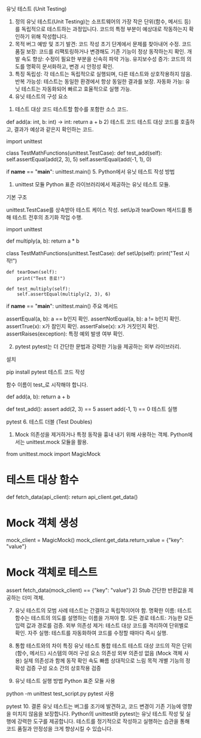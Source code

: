 유닛 테스트 (Unit Testing)
1. 정의
유닛 테스트(Unit Testing)는 소프트웨어의 가장 작은 단위(함수, 메서드 등)를 독립적으로 테스트하는 과정입니다.
코드의 특정 부분이 예상대로 작동하는지 확인하기 위해 작성합니다.
2. 목적
버그 예방 및 조기 발견: 코드 작성 초기 단계에서 문제를 찾아내어 수정.
코드 품질 보장: 코드를 리팩토링하거나 변경해도 기존 기능이 정상 동작하는지 확인.
개발 속도 향상: 수정이 필요한 부분을 신속히 파악 가능.
유지보수성 증가: 코드의 의도를 명확히 문서화하고, 변경 시 안정성 확인.
3. 특징
독립성: 각 테스트는 독립적으로 실행되며, 다른 테스트와 상호작용하지 않음.
반복 가능성: 테스트는 동일한 환경에서 항상 동일한 결과를 보장.
자동화 가능: 유닛 테스트는 자동화되어 빠르고 효율적으로 실행 가능.
4. 유닛 테스트의 구성 요소
1) 테스트 대상 코드
테스트할 함수를 포함한 소스 코드.

def add(a: int, b: int) -> int:
    return a + b
2) 테스트 코드
테스트 대상 코드를 호출하고, 결과가 예상과 같은지 확인하는 코드.

import unittest

class TestMathFunctions(unittest.TestCase):
    def test_add(self):
        self.assertEqual(add(2, 3), 5)
        self.assertEqual(add(-1, 1), 0)

if __name__ == "__main__":
    unittest.main()
5. Python에서 유닛 테스트 작성 방법
1) unittest 모듈
Python 표준 라이브러리에서 제공하는 유닛 테스트 모듈.

기본 구조

unittest.TestCase를 상속받아 테스트 케이스 작성.
setUp과 tearDown 메서드를 통해 테스트 전후의 초기화 작업 수행.

import unittest

def multiply(a, b):
    return a * b

class TestMathFunctions(unittest.TestCase):
    def setUp(self):
        print("Test 시작!")

    def tearDown(self):
        print("Test 종료!")

    def test_multiply(self):
        self.assertEqual(multiply(2, 3), 6)

if __name__ == "__main__":
    unittest.main()
주요 메서드

assertEqual(a, b): a == b인지 확인.
assertNotEqual(a, b): a != b인지 확인.
assertTrue(x): x가 참인지 확인.
assertFalse(x): x가 거짓인지 확인.
assertRaises(exception): 특정 예외 발생 여부 확인.

2) pytest
pytest는 더 간단한 문법과 강력한 기능을 제공하는 외부 라이브러리.

설치


pip install pytest
테스트 코드 작성

함수 이름이 test_로 시작해야 합니다.

def add(a, b):
    return a + b

def test_add():
    assert add(2, 3) == 5
    assert add(-1, 1) == 0
테스트 실행


pytest
6. 테스트 더블 (Test Doubles)
1) Mock
의존성을 제거하거나 특정 동작을 흉내 내기 위해 사용하는 객체.
Python에서는 unittest.mock 모듈을 활용.

from unittest.mock import MagicMock

# 테스트 대상 함수
def fetch_data(api_client):
    return api_client.get_data()

# Mock 객체 생성
mock_client = MagicMock()
mock_client.get_data.return_value = {"key": "value"}

# Mock 객체로 테스트
assert fetch_data(mock_client) == {"key": "value"}
2) Stub
간단한 반환값을 제공하는 더미 객체.

7. 유닛 테스트의 모범 사례
테스트는 간결하고 독립적이어야 함.
명확한 이름: 테스트 함수는 테스트의 의도를 설명하는 이름을 가져야 함.
모든 경로 테스트: 가능한 모든 입력 값과 경로를 검증.
외부 의존성 제거: 테스트 대상 코드를 격리하여 단위별로 확인.
자주 실행: 테스트를 자동화하여 코드를 수정할 때마다 즉시 실행.

8. 통합 테스트와의 차이
특징	유닛 테스트	통합 테스트
테스트 대상	코드의 작은 단위 (함수, 메서드)	시스템의 여러 구성 요소
의존성	외부 의존성 없음 (Mock 객체 사용)	실제 의존성과 함께 동작 확인
속도	빠름	상대적으로 느림
목적	개별 기능의 정확성 검증	구성 요소 간의 상호작용 검증

9. 유닛 테스트 실행 방법
Python 표준 모듈 사용


python -m unittest test_script.py
pytest 사용

pytest
10. 결론
유닛 테스트는 버그를 조기에 발견하고, 코드 변경이 기존 기능에 영향을 미치지 않음을 보장합니다.
Python의 unittest와 pytest는 유닛 테스트 작성 및 실행에 강력한 도구를 제공합니다.
테스트를 정기적으로 작성하고 실행하는 습관을 통해 코드 품질과 안정성을 크게 향상시킬 수 있습니다.
